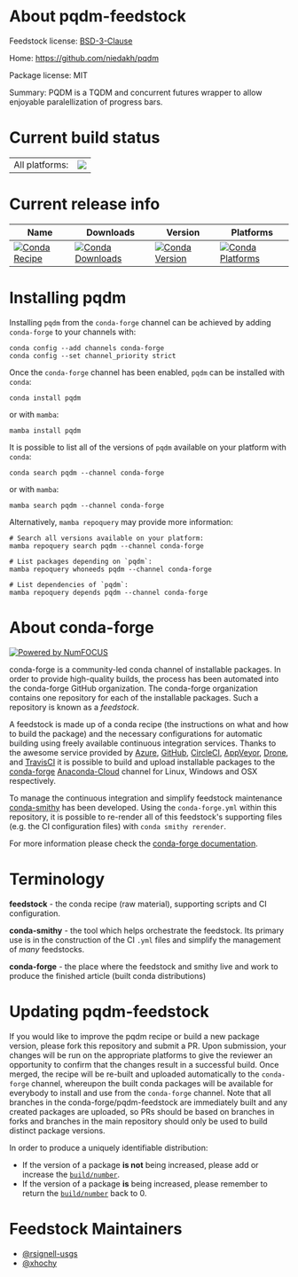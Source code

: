 About pqdm-feedstock
====================

Feedstock license: [BSD-3-Clause](https://github.com/conda-forge/pqdm-feedstock/blob/main/LICENSE.txt)

Home: https://github.com/niedakh/pqdm

Package license: MIT

Summary: PQDM is a TQDM and concurrent futures wrapper to allow enjoyable paralellization of progress bars.

Current build status
====================


<table><tr><td>All platforms:</td>
    <td>
      <a href="https://dev.azure.com/conda-forge/feedstock-builds/_build/latest?definitionId=14288&branchName=main">
        <img src="https://dev.azure.com/conda-forge/feedstock-builds/_apis/build/status/pqdm-feedstock?branchName=main">
      </a>
    </td>
  </tr>
</table>

Current release info
====================

| Name | Downloads | Version | Platforms |
| --- | --- | --- | --- |
| [![Conda Recipe](https://img.shields.io/badge/recipe-pqdm-green.svg)](https://anaconda.org/conda-forge/pqdm) | [![Conda Downloads](https://img.shields.io/conda/dn/conda-forge/pqdm.svg)](https://anaconda.org/conda-forge/pqdm) | [![Conda Version](https://img.shields.io/conda/vn/conda-forge/pqdm.svg)](https://anaconda.org/conda-forge/pqdm) | [![Conda Platforms](https://img.shields.io/conda/pn/conda-forge/pqdm.svg)](https://anaconda.org/conda-forge/pqdm) |

Installing pqdm
===============

Installing `pqdm` from the `conda-forge` channel can be achieved by adding `conda-forge` to your channels with:

```
conda config --add channels conda-forge
conda config --set channel_priority strict
```

Once the `conda-forge` channel has been enabled, `pqdm` can be installed with `conda`:

```
conda install pqdm
```

or with `mamba`:

```
mamba install pqdm
```

It is possible to list all of the versions of `pqdm` available on your platform with `conda`:

```
conda search pqdm --channel conda-forge
```

or with `mamba`:

```
mamba search pqdm --channel conda-forge
```

Alternatively, `mamba repoquery` may provide more information:

```
# Search all versions available on your platform:
mamba repoquery search pqdm --channel conda-forge

# List packages depending on `pqdm`:
mamba repoquery whoneeds pqdm --channel conda-forge

# List dependencies of `pqdm`:
mamba repoquery depends pqdm --channel conda-forge
```


About conda-forge
=================

[![Powered by
NumFOCUS](https://img.shields.io/badge/powered%20by-NumFOCUS-orange.svg?style=flat&colorA=E1523D&colorB=007D8A)](https://numfocus.org)

conda-forge is a community-led conda channel of installable packages.
In order to provide high-quality builds, the process has been automated into the
conda-forge GitHub organization. The conda-forge organization contains one repository
for each of the installable packages. Such a repository is known as a *feedstock*.

A feedstock is made up of a conda recipe (the instructions on what and how to build
the package) and the necessary configurations for automatic building using freely
available continuous integration services. Thanks to the awesome service provided by
[Azure](https://azure.microsoft.com/en-us/services/devops/), [GitHub](https://github.com/),
[CircleCI](https://circleci.com/), [AppVeyor](https://www.appveyor.com/),
[Drone](https://cloud.drone.io/welcome), and [TravisCI](https://travis-ci.com/)
it is possible to build and upload installable packages to the
[conda-forge](https://anaconda.org/conda-forge) [Anaconda-Cloud](https://anaconda.org/)
channel for Linux, Windows and OSX respectively.

To manage the continuous integration and simplify feedstock maintenance
[conda-smithy](https://github.com/conda-forge/conda-smithy) has been developed.
Using the ``conda-forge.yml`` within this repository, it is possible to re-render all of
this feedstock's supporting files (e.g. the CI configuration files) with ``conda smithy rerender``.

For more information please check the [conda-forge documentation](https://conda-forge.org/docs/).

Terminology
===========

**feedstock** - the conda recipe (raw material), supporting scripts and CI configuration.

**conda-smithy** - the tool which helps orchestrate the feedstock.
                   Its primary use is in the construction of the CI ``.yml`` files
                   and simplify the management of *many* feedstocks.

**conda-forge** - the place where the feedstock and smithy live and work to
                  produce the finished article (built conda distributions)


Updating pqdm-feedstock
=======================

If you would like to improve the pqdm recipe or build a new
package version, please fork this repository and submit a PR. Upon submission,
your changes will be run on the appropriate platforms to give the reviewer an
opportunity to confirm that the changes result in a successful build. Once
merged, the recipe will be re-built and uploaded automatically to the
`conda-forge` channel, whereupon the built conda packages will be available for
everybody to install and use from the `conda-forge` channel.
Note that all branches in the conda-forge/pqdm-feedstock are
immediately built and any created packages are uploaded, so PRs should be based
on branches in forks and branches in the main repository should only be used to
build distinct package versions.

In order to produce a uniquely identifiable distribution:
 * If the version of a package **is not** being increased, please add or increase
   the [``build/number``](https://docs.conda.io/projects/conda-build/en/latest/resources/define-metadata.html#build-number-and-string).
 * If the version of a package **is** being increased, please remember to return
   the [``build/number``](https://docs.conda.io/projects/conda-build/en/latest/resources/define-metadata.html#build-number-and-string)
   back to 0.

Feedstock Maintainers
=====================

* [@rsignell-usgs](https://github.com/rsignell-usgs/)
* [@xhochy](https://github.com/xhochy/)

